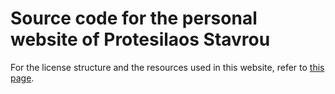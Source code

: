 # Source code for the personal website of Protesilaos Stavrou

For the license structure and the resources used in this website, refer to [this page](https://protesilaos.com/license).
